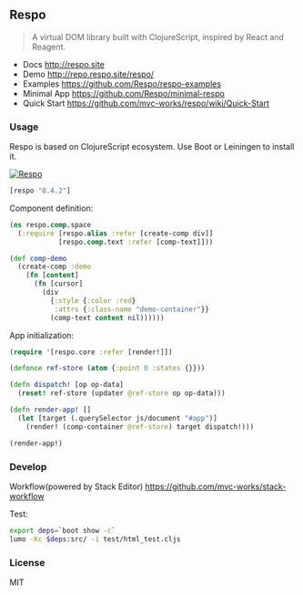 
Respo
----

> A virtual DOM library built with ClojureScript, inspired by React and Reagent.

* Docs http://respo.site
* Demo http://repo.respo.site/respo/
* Examples https://github.com/Respo/respo-examples
* Minimal App https://github.com/Respo/minimal-respo
* Quick Start https://github.com/mvc-works/respo/wiki/Quick-Start

### Usage

Respo is based on ClojureScript ecosystem. Use Boot or Leiningen to install it.

[![Respo](https://img.shields.io/clojars/v/respo/respo.svg)](https://clojars.org/respo/respo)

```clojure
[respo "0.4.2"]
```

Component definition:

```clojure
(ns respo.comp.space
  (:require [respo.alias :refer [create-comp div]]
            [respo.comp.text :refer [comp-text]]))

(def comp-demo
  (create-comp :demo
    (fn [content]
      (fn [cursor]
        (div
          {:style {:color :red}
           :attrs {:class-name "demo-container"}}
          (comp-text content nil))))))
```

App initialization:

```clojure
(require '[respo.core :refer [render!]])

(defonce ref-store (atom {:point 0 :states {}}))

(defn dispatch! [op op-data]
  (reset! ref-store (updater @ref-store op op-data)))

(defn render-app! []
  (let [target (.querySelector js/document "#app")]
    (render! (comp-container @ref-store) target dispatch!)))

(render-app!)
```

### Develop

Workflow(powered by Stack Editor) https://github.com/mvc-works/stack-workflow

Test:

```bash
export deps=`boot show -c`
lumo -Kc $deps:src/ -i test/html_test.cljs
```

### License

MIT
